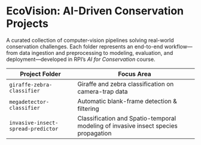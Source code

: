 # EcoVision: AI-Driven Conservation Projects

A curated collection of computer-vision pipelines solving real-world conservation challenges. Each folder represents an end-to-end workflow—from data ingestion and preprocessing to modeling, evaluation, and deployment—developed in RPI’s *AI for Conservation* course.

| Project Folder                | Focus Area                                       |
| ----------------------------- | ------------------------------------------------ |
| `giraffe-zebra-classifier`         | Giraffe and zebra classification on camera-trap data |
| `megadetector-classifier`    | Automatic blank-frame detection & filtering      |
| `invasive-insect-spread-predictor`   | Classification and Spatio-temporal modeling of invasive insect species propagation  |
